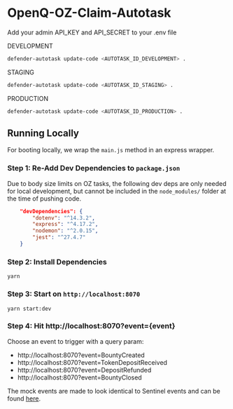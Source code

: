 # OpenQ-OZ-Claim-Autotask

Add your admin API_KEY and API_SECRET to your .env file

DEVELOPMENT
```bash
defender-autotask update-code <AUTOTASK_ID_DEVELOPMENT> .
```

STAGING
```bash
defender-autotask update-code <AUTOTASK_ID_STAGING> .
```

PRODUCTION
```bash
defender-autotask update-code <AUTOTASK_ID_PRODUCTION> .
```

## Running Locally

For booting locally, we wrap the `main.js` method in an express wrapper.

### Step 1: Re-Add Dev Dependencies to `package.json`

Due to body size limits on OZ tasks, the following dev deps are only needed for local development, but cannot be included in the `node_modules/` folder at the time of pushing code.

```json
	"devDependencies": {
		"dotenv": "^14.3.2",
		"express": "^4.17.2",
		"nodemon": "^2.0.15",
		"jest": "^27.4.7"
	}
```

### Step 2: Install Dependencies

`yarn`

### Step 3: Start on `http://localhost:8070`

`yarn start:dev`

### Step 4: Hit http://localhost:8070?event={event}

Choose an event to trigger with a query param:

- http://localhost:8070?event=BountyCreated
- http://localhost:8070?event=TokenDepositReceived
- http://localhost:8070?event=DepositRefunded
- http://localhost:8070?event=BountyClosed

The mock events are made to look identical to Sentinel events and can be found [here](https://github.com/OpenQDev/OpenQ-Bounty-Actions-Autotask/blob/staging/events/events.js).